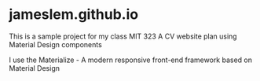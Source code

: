 # jameslem.github.io

This is a sample project for my class MIT 323 A
CV website plan using Material Design components

I use the Materialize - A modern responsive front-end framework based on Material Design
